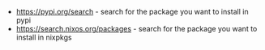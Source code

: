 - https://pypi.org/search - search for the package you want to install in pypi
- https://search.nixos.org/packages - search for the package you want to install in nixpkgs
